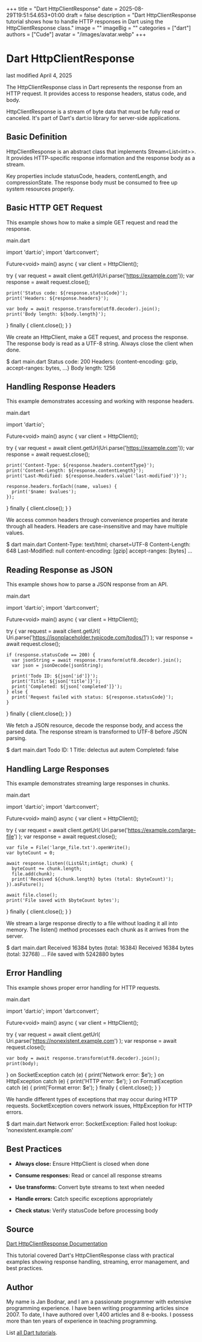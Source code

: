 +++
title = "Dart HttpClientResponse"
date = 2025-08-29T19:51:54.653+01:00
draft = false
description = "Dart HttpClientResponse tutorial shows how to handle HTTP responses in Dart using the HttpClientResponse class."
image = ""
imageBig = ""
categories = ["dart"]
authors = ["Cude"]
avatar = "/images/avatar.webp"
+++

# Dart HttpClientResponse

last modified April 4, 2025

The HttpClientResponse class in Dart represents the response from
an HTTP request. It provides access to response headers, status code, and body.

HttpClientResponse is a stream of byte data that must be fully read or canceled.
It's part of Dart's dart:io library for server-side applications.

## Basic Definition

HttpClientResponse is an abstract class that implements Stream&lt;List&lt;int&gt;&gt;.
It provides HTTP-specific response information and the response body as a stream.

Key properties include statusCode, headers, contentLength, and compressionState.
The response body must be consumed to free up system resources properly.

## Basic HTTP GET Request

This example shows how to make a simple GET request and read the response.

main.dart
  

import 'dart:io';
import 'dart:convert';

Future&lt;void&gt; main() async {
  var client = HttpClient();
  
  try {
    var request = await client.getUrl(Uri.parse('https://example.com'));
    var response = await request.close();
    
    print('Status code: ${response.statusCode}');
    print('Headers: ${response.headers}');
    
    var body = await response.transform(utf8.decoder).join();
    print('Body length: ${body.length}');
  } finally {
    client.close();
  }
}

We create an HttpClient, make a GET request, and process the response. The
response body is read as a UTF-8 string. Always close the client when done.

$ dart main.dart
Status code: 200
Headers: {content-encoding: gzip, accept-ranges: bytes, ...}
Body length: 1256

## Handling Response Headers

This example demonstrates accessing and working with response headers.

main.dart
  

import 'dart:io';

Future&lt;void&gt; main() async {
  var client = HttpClient();
  
  try {
    var request = await client.getUrl(Uri.parse('https://example.com'));
    var response = await request.close();
    
    print('Content-Type: ${response.headers.contentType}');
    print('Content-Length: ${response.contentLength}');
    print('Last-Modified: ${response.headers.value('last-modified')}');
    
    response.headers.forEach((name, values) {
      print('$name: $values');
    });
  } finally {
    client.close();
  }
}

We access common headers through convenience properties and iterate through all
headers. Headers are case-insensitive and may have multiple values.

$ dart main.dart
Content-Type: text/html; charset=UTF-8
Content-Length: 648
Last-Modified: null
content-encoding: [gzip]
accept-ranges: [bytes]
...

## Reading Response as JSON

This example shows how to parse a JSON response from an API.

main.dart
  

import 'dart:io';
import 'dart:convert';

Future&lt;void&gt; main() async {
  var client = HttpClient();
  
  try {
    var request = await client.getUrl(
      Uri.parse('https://jsonplaceholder.typicode.com/todos/1')
    );
    var response = await request.close();
    
    if (response.statusCode == 200) {
      var jsonString = await response.transform(utf8.decoder).join();
      var json = jsonDecode(jsonString);
      
      print('Todo ID: ${json['id']}');
      print('Title: ${json['title']}');
      print('Completed: ${json['completed']}');
    } else {
      print('Request failed with status: ${response.statusCode}');
    }
  } finally {
    client.close();
  }
}

We fetch a JSON resource, decode the response body, and access the parsed data.
The response stream is transformed to UTF-8 before JSON parsing.

$ dart main.dart
Todo ID: 1
Title: delectus aut autem
Completed: false

## Handling Large Responses

This example demonstrates streaming large responses in chunks.

main.dart
  

import 'dart:io';
import 'dart:convert';

Future&lt;void&gt; main() async {
  var client = HttpClient();
  
  try {
    var request = await client.getUrl(
      Uri.parse('https://example.com/large-file')
    );
    var response = await request.close();
    
    var file = File('large_file.txt').openWrite();
    var byteCount = 0;
    
    await response.listen((List&lt;int&gt; chunk) {
      byteCount += chunk.length;
      file.add(chunk);
      print('Received ${chunk.length} bytes (total: $byteCount)');
    }).asFuture();
    
    await file.close();
    print('File saved with $byteCount bytes');
  } finally {
    client.close();
  }
}

We stream a large response directly to a file without loading it all into memory.
The listen() method processes each chunk as it arrives from the server.

$ dart main.dart
Received 16384 bytes (total: 16384)
Received 16384 bytes (total: 32768)
...
File saved with 5242880 bytes

## Error Handling

This example shows proper error handling for HTTP requests.

main.dart
  

import 'dart:io';
import 'dart:convert';

Future&lt;void&gt; main() async {
  var client = HttpClient();
  
  try {
    var request = await client.getUrl(
      Uri.parse('https://nonexistent.example.com')
    );
    var response = await request.close();
    
    var body = await response.transform(utf8.decoder).join();
    print(body);
  } on SocketException catch (e) {
    print('Network error: $e');
  } on HttpException catch (e) {
    print('HTTP error: $e');
  } on FormatException catch (e) {
    print('Format error: $e');
  } finally {
    client.close();
  }
}

We handle different types of exceptions that may occur during HTTP requests.
SocketException covers network issues, HttpException for HTTP errors.

$ dart main.dart
Network error: SocketException: Failed host lookup: 'nonexistent.example.com'

## Best Practices

- **Always close:** Ensure HttpClient is closed when done

- **Consume responses:** Read or cancel all response streams

- **Use transforms:** Convert byte streams to text when needed

- **Handle errors:** Catch specific exceptions appropriately

- **Check status:** Verify statusCode before processing body

## Source

[Dart HttpClientResponse Documentation](https://api.dart.dev/stable/dart-io/HttpClientResponse-class.html)

This tutorial covered Dart's HttpClientResponse class with practical examples
showing response handling, streaming, error management, and best practices.

## Author

My name is Jan Bodnar, and I am a passionate programmer with extensive
programming experience. I have been writing programming articles since 2007.
To date, I have authored over 1,400 articles and 8 e-books. I possess more
than ten years of experience in teaching programming.

List [all Dart tutorials](/dart/).